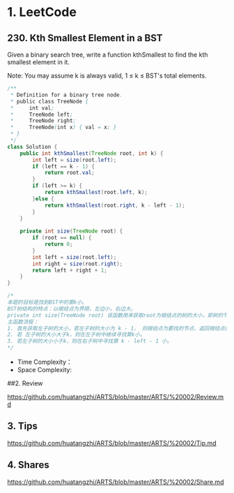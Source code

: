 # 1. LeetCode

## 230. Kth Smallest Element in a BST

Given a binary search tree, write a function kthSmallest to find the kth smallest element in it.

Note: 
You may assume k is always valid, 1 ≤ k ≤ BST's total elements.

```java
/**
 * Definition for a binary tree node.
 * public class TreeNode {
 *     int val;
 *     TreeNode left;
 *     TreeNode right;
 *     TreeNode(int x) { val = x; }
 * }
 */
class Solution {
    public int kthSmallest(TreeNode root, int k) {
        int left = size(root.left);
        if (left == k - 1) {
            return root.val;
        }
        if (left >= k) {
            return kthSmallest(root.left, k);
        }else {
            return kthSmallest(root.right, k - left - 1);            
        }
    }
    
    private int size(TreeNode root) {
        if (root == null) {
            return 0;
        }
        int left = size(root.left);
        int right = size(root.right);
        return left + right + 1;
    }
}

/*
本题的目标是找到BST中的第k小。
BST树结构的特点：以根结点为界限，左边小，右边大。
private int size(TreeNode root) 该函数用来获取root为根结点的树的大小，即树的节点的个数。
主函数流程：
1. 首先获取左子树的大小，若左子树的大小为 k - 1， 则根结点为要找的节点，返回根结点的值。
2. 若 左子树的大小大于k，则在左子树中继续寻找第k小。
3. 若左子树的大小小于k，则在右子树中寻找第 k - left - 1 小。
*/
```



* Time Complexity：
* Space Complexity: 


##2. Review

https://github.com/huatangzhi/ARTS/blob/master/ARTS/%20002/Review.md

## 3. Tips

https://github.com/huatangzhi/ARTS/blob/master/ARTS/%20002/Tip.md

## 4. Shares

https://github.com/huatangzhi/ARTS/blob/master/ARTS/%20002/Share.md



